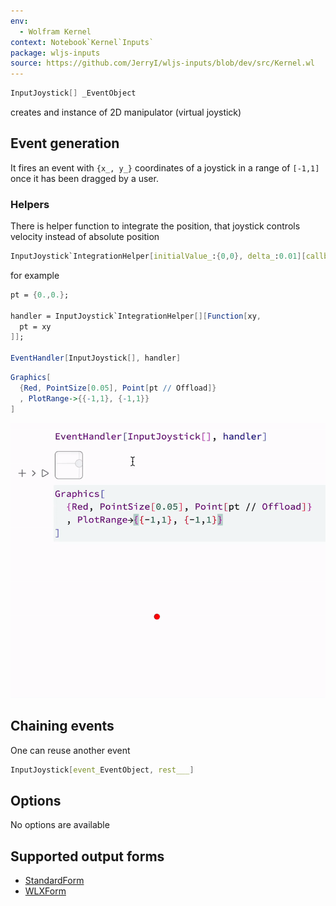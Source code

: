 ```yaml
---
env:
  - Wolfram Kernel
context: Notebook`Kernel`Inputs`
package: wljs-inputs
source: https://github.com/JerryI/wljs-inputs/blob/dev/src/Kernel.wl
---
```

```mathematica
InputJoystick[] _EventObject
```

creates and instance of 2D manipulator (virtual joystick)

## Event generation
It fires an event with `{x_, y_}` coordinates of a joystick in a range of `[-1,1]` once it has been dragged by a user.

### Helpers
There is helper function to integrate the position, that joystick controls velocity instead of absolute position

```mathematica
InputJoystick`IntegrationHelper[initialValue_:{0,0}, delta_:0.01][callback_Function] _Function
```

for example

```mathematica title="cell 1"
pt = {0.,0.};

handler = InputJoystick`IntegrationHelper[][Function[xy, 
  pt = xy
]];

EventHandler[InputJoystick[], handler]
```

```mathematica title="cell 2"
Graphics[
  {Red, PointSize[0.05], Point[pt // Offload]}
  , PlotRange->{{-1,1}, {-1,1}}
]
```

![](./../../../Joystikc%20video%20to%20gif.gif)

## Chaining events
One can reuse another event

```mathematica
InputJoystick[event_EventObject, rest___]
```


## Options
No options are available


## Supported output forms
- [StandardForm](frontend/Reference/Formatting/StandardForm.md)
- [WLXForm](frontend/Reference/Formatting/WLXForm.md)